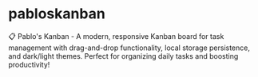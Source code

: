 # pabloskanban
📋 Pablo's Kanban - A modern, responsive Kanban board for task management with drag-and-drop functionality, local storage persistence, and dark/light themes. Perfect for organizing daily tasks and boosting productivity!
